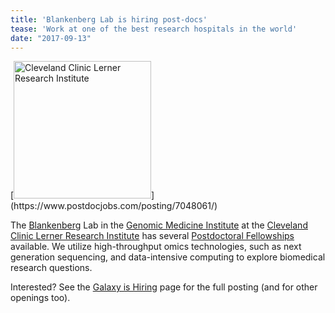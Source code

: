 ```yaml
---
title: 'Blankenberg Lab is hiring post-docs'
tease: 'Work at one of the best research hospitals in the world'
date: "2017-09-13"
---
```

<div class="float-right">
[<img src="/src/images/logos/cleveland-clinic.svg" alt="Cleveland Clinic Lerner Research Institute" width="220" />](https://www.postdocjobs.com/posting/7048061/)
</div>

The [Blankenberg](/people/dan/) Lab in the [Genomic Medicine Institute](http://www.lerner.ccf.org/gmi/) at the [Cleveland Clinic Lerner Research Institute](https://www.lerner.ccf.org/) has several [Postdoctoral Fellowships](http://www.lerner.ccf.org/jobs/postdoctoral/#760) available. We utilize high-throughput omics technologies, such as next generation sequencing, and data-intensive computing to explore biomedical research questions. 

Interested?  See the [Galaxy is Hiring](/src/galaxy-is-hiring/index.md) page for the full posting (and for other openings too).

